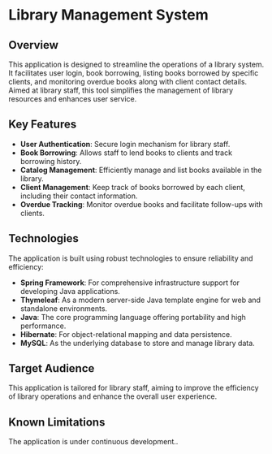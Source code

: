 <html>
<body>

<h1>Library Management System</h1>

<h2>Overview</h2>
<p>This application is designed to streamline the operations of a library system. It facilitates user login, book borrowing, listing books borrowed by specific clients, and monitoring overdue books along with client contact details. Aimed at library staff, this tool simplifies the management of library resources and enhances user service.</p>

<h2>Key Features</h2>
<ul>
  <li><strong>User Authentication</strong>: Secure login mechanism for library staff.</li>
  <li><strong>Book Borrowing</strong>: Allows staff to lend books to clients and track borrowing history.</li>
  <li><strong>Catalog Management</strong>: Efficiently manage and list books available in the library.</li>
  <li><strong>Client Management</strong>: Keep track of books borrowed by each client, including their contact information.</li>
  <li><strong>Overdue Tracking</strong>: Monitor overdue books and facilitate follow-ups with clients.</li>
</ul>

<h2>Technologies</h2>
<p>The application is built using robust technologies to ensure reliability and efficiency:</p>
<ul>
  <li><strong>Spring Framework</strong>: For comprehensive infrastructure support for developing Java applications.</li>
  <li><strong>Thymeleaf</strong>: As a modern server-side Java template engine for web and standalone environments.</li>
  <li><strong>Java</strong>: The core programming language offering portability and high performance.</li>
  <li><strong>Hibernate</strong>: For object-relational mapping and data persistence.</li>
  <li><strong>MySQL</strong>: As the underlying database to store and manage library data.</li>
</ul>

<h2>Target Audience</h2>
<p>This application is tailored for library staff, aiming to improve the efficiency of library operations and enhance the overall user experience.</p>

<h2>Known Limitations</h2>
<p>The application is under continuous development..</p>

</body>
</html>
